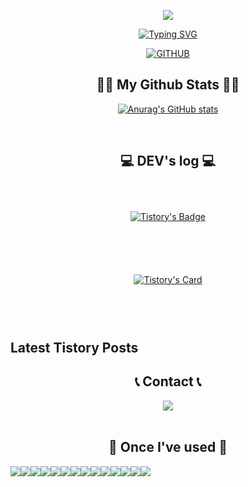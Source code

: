 <p align='center'>
    <img src="https://capsule-render.vercel.app/api?type=waving&color=auto&height=300&section=header&text=Welcome💻&fontSize=70&animation=fadeIn&fontAlignY=38&desc=&descAlignY=51&descAlign=62"/>
</p>

<div align="center">

[![Typing SVG](https://readme-typing-svg.herokuapp.com/?color=72C4BF&lines=Hello+World🌎🤖&font=Montserrat&size=30)](https://git.io/typing-svg)
</div>

<div align="center">
    
[![GITHUB](https://hits.seeyoufarm.com/api/count/incr/badge.svg?url=https%3A%2F%2Fgithub.com%2Fjiholee0&count_bg=%23F29494&title_bg=%232F2E2E&icon=github.svg&icon_color=%23FFFFFF&title=GITHUB&edge_flat=false)](https://github.com/YirangKim/)
</div>

<!-- <p align='center'> ☁️ SNS list ☁️</p>
<p align='center'>
    <a href="https://www.google.co.kr/" target="_blank">
        <img src="https://img.shields.io/badge/JANUARY%20-%234FC08D.svg?style=flat-square&logo=JANUARY&logoColor=white"/>
    </a>

   <a href="https://www.google.co.kr/" target="_blank">
        <img src="https://img.shields.io/badge/FEBRUARY%20-%234FC08D.svg?style=flat-square&logo=FEBRUARY&logoColor=white"/>
    </a>
    
  <a href="https://github.com/kyechan99/capsule-render/labels/Idea">
    <img src="https://img.shields.io/badge/IDEA%20ISSUE%20-%23F7DF1E.svg?&style=for-the-badge&&logoColor=white"/>
  </a>
  <a href="#demo">
    <img src="https://img.shields.io/badge/DEMO%20-%234FC08D.svg?&style=for-the-badge&&logoColor=white"/>
  </a>
  <a href="https://capsule-render.vercel.app/">
    <img src="https://img.shields.io/badge/Generator%20-%235c86fa.svg?&style=for-the-badge&&logoColor=white"/>
  </a>
</p>  -->

<h2 align="center">👩‍💻 My Github Stats 👩‍💻</h2>

<div align="center">
    
[![Anurag's GitHub stats](https://github-readme-stats.vercel.app/api?username=YirangKim)](https://github.com/YirangKim/github-readme-stats)
</div><br>

<h2 align="center">💻 DEV's log 💻</h2>
<div align="center">
<div style="display:flex; flex-direction:column;">
<p align='center'>

[![Tistory's Badge](https://github-readme-tistory-card.vercel.app/api/badge?name=Tstory&theme=dark)](https://rangyi.tistory.com/)
</p>
<p align='center'>

[![Tistory's Card](https://github-readme-tistory-card.vercel.app/api?name=rangyi&theme=default)](https://rangyi.tistory.com/)
</p>

<!-- [![Tistory's Card](https://github-readme-tistory-card.vercel.app/api?name=rangyi&postId=33&theme=default)](https://rangyi.tistory.com/) -->
</div>
</div><br>

## Latest Tistory Posts

<!-- 이 섹션은 GitHub Actions에 의해 자동으로 업데이트 됩니다 -->

<h2 align="center">📞 Contact 📞</h2>
<div align="center">
    <a href="mailto:olrang.2@gmail.com">
        <img src="https://img.shields.io/badge/Gmail-EA4335?style=for-the-badge&logo=Gmail&logoColor=white"> 
    </a>
</div><br>

<div align="center">
    
<h2 align="center">🔨 Once I've used 🔨</h2>

<div style="display:flex; flex-direction:row;">
    <img src="https://img.shields.io/badge/Java-007396?style=for-the-badge&logo=Java&logoColor=white"> 
    <img src="https://img.shields.io/badge/Spring Boot-6DB33F?style=for-the-badge&logo=spring boot&logoColor=white"> 
    <!--<img src="https://img.shields.io/badge/Gradle-02303A?style=for-the-badge&logo=gradle&logoColor=white">
    <!--<img src="https://img.shields.io/badge/oracle-F80000?style=for-the-badge&logo=oracle&logoColor=white"> --> 
    <img src="https://img.shields.io/badge/mysql-4479A1?style=for-the-badge&logo=mysql&logoColor=white"> 
        <img src="https://img.shields.io/badge/mariadb-162d4a?style=for-the-badge&logo=mariadb&logoColor=white"> 
    <br>
        <img src="https://img.shields.io/badge/vue-30bf92?style=for-the-badge&logo=vue&logoColor=white"> 
        <img src="https://img.shields.io/badge/react-65e2f0?style=for-the-badge&logo=react&logoColor=black">
        <img src="https://img.shields.io/badge/html5-E34F26?style=for-the-badge&logo=html5&logoColor=white"> 
        <img src="https://img.shields.io/badge/css-1572B6?style=for-the-badge&logo=css3&logoColor=white"> 
        <img src="https://img.shields.io/badge/javascript-F7DF1E?style=for-the-badge&logo=javascript&logoColor=black"> 
        <img src="https://img.shields.io/badge/bootstrap-7952B3?style=for-the-badge&logo=bootstrap&logoColor=white">
   <br>
    <img src="https://img.shields.io/badge/firebase-FFCA28?style=for-the-badge&logo=firebase&logoColor=white">
    <!-- <img src="https://img.shields.io/badge/linux-FCC624?style=for-the-badge&logo=linux&logoColor=black"> -->
    <img src="https://img.shields.io/badge/apache tomcat-F8DC75?style=for-the-badge&logo=apachetomcat&logoColor=black">
    <img src="https://img.shields.io/badge/Amazon AWS-232F3E?style=for-the-badge&logo=amazon aws&logoColor=white"> 
    <img src="https://img.shields.io/badge/Amazon EC2-FF9900?style=for-the-badge&logo=amazon ec2&logoColor=white"> 
    <!-- <img src="https://img.shields.io/badge/Amazon RDS-527FFF?style=for-the-badge&logo=amazon rds&logoColor=white"> -->
    <br>
    <!-- <img src="https://img.shields.io/badge/Backbone.js-0071B5?style=flat-square&logo=backbone.js&logoColor=black"> -->
    <!-- <img src="https://img.shields.io/badge/Kotlin-7F52FF?style=flat-square&logo=kotlin&logoColor=white"> -->
    <!-- <img src="https://img.shields.io/badge/Andoid Studio-3DDC84?style=flat-square&logo=android studio&logoColor=white"> -->
    <!-- <img src="https://img.shields.io/badge/python-3776AB?style=flat-square&logo=python&logoColor=white"> -->
    <!-- <img src="https://img.shields.io/badge/OpenCV-5C3EE8?style=flat-square&logo=opencv&logoColor=white"> -->
</div><br>
</div>
</div>

